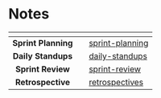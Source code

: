 # Notes



<table data-card-size="large" data-view="cards"><thead><tr><th align="center"></th><th></th><th data-hidden data-card-target data-type="content-ref"></th></tr></thead><tbody><tr><td align="center"><strong>Sprint Planning</strong></td><td></td><td><a href="notes/sprint-planning/">sprint-planning</a></td></tr><tr><td align="center"><strong>Daily Standups</strong></td><td></td><td><a href="notes/daily-standups/">daily-standups</a></td></tr><tr><td align="center"><strong>Sprint Review</strong></td><td></td><td><a href="notes/sprint-review/">sprint-review</a></td></tr><tr><td align="center"><strong>Retrospective</strong></td><td></td><td><a href="notes/retrospectives/">retrospectives</a></td></tr></tbody></table>
